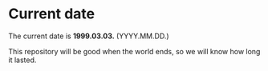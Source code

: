 # Current date

The current date is **1999.03.03.** (YYYY.MM.DD.)

This repository will be good when the world ends, so we will know how long it lasted.